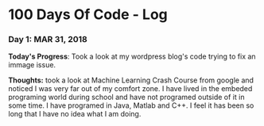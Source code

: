 # 100 Days Of Code - Log

### Day 1: MAR 31, 2018 

**Today's Progress**: Took a look at my wordpress blog's code trying to fix an immage issue. 

**Thoughts:** took a look at Machine Learning Crash Course from google and noticed I was very far out of my comfort zone. I have lived in the embeded programing world during school and have not programed outside of it in some time. I have programed in Java, Matlab and C++. I feel it has been so long that I have no idea what I am doing.

<!--**Link to work:** [Calculator App](http://www.example.com)-->

